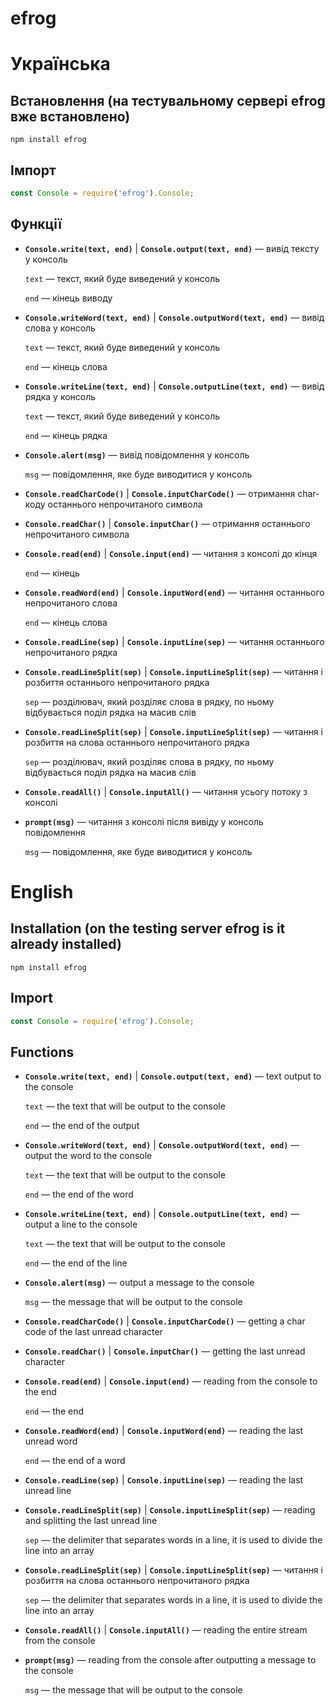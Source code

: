 # efrog

# Українська

## Встановлення (на тестувальному сервері efrog вже встановлено)

```console
npm install efrog
```

## Імпорт

```js
const Console = require('efrog').Console;
```

## Функції

* **`Console.write(text, end)`** | **`Console.output(text, end)`** — вивід тексту у консоль

    `text` — текст, який буде виведений у консоль

    `end` — кінець виводу

* **`Console.writeWord(text, end)`** | **`Console.outputWord(text, end)`** — вивід слова у консоль

    `text` — текст, який буде виведений у консоль

    `end` — кінець слова

* **`Console.writeLine(text, end)`** | **`Console.outputLine(text, end)`** — вивід рядка у консоль

    `text` — текст, який буде виведений у консоль

    `end` — кінець рядка

* **`Console.alert(msg)`** — вивід повідомлення у консоль
    
    `msg` — повідомлення, яке буде виводитися у консоль

* **`Console.readCharCode()`** | **`Console.inputCharCode()`** — отримання char-коду останнього непрочитаного символа

* **`Console.readChar()`** | **`Console.inputChar()`** — отримання останнього непрочитаного символа

* **`Console.read(end)`** | **`Console.input(end)`** — читання з консолі до кінця

    `end` — кінець

* **`Console.readWord(end)`** | **`Console.inputWord(end)`** — читання останнього непрочитаного слова

    `end` — кінець слова

* **`Console.readLine(sep)`** | **`Console.inputLine(sep)`** — читання останнього непрочитаного рядка

* **`Console.readLineSplit(sep)`** | **`Console.inputLineSplit(sep)`** — читання і розбиття останнього непрочитаного рядка

    `sep` — розділювач, який розділяє слова в рядку, по ньому відбувається поділ рядка на масив слів

* **`Console.readLineSplit(sep)`** | **`Console.inputLineSplit(sep)`** — читання і розбиття на слова останнього непрочитаного рядка

    `sep` — розділювач, який розділяє слова в рядку, по ньому відбувається поділ рядка на масив слів

* **`Console.readAll()`** | **`Console.inputAll()`** — читання усьогу потоку з консолі

* **`prompt(msg)`** — читання з консолі після вивіду у консоль повідомлення

    `msg` — повідомлення, яке буде виводитися у консоль

# English

## Installation (on the testing server efrog is it already installed)

```console
npm install efrog
```

## Import

```js
const Console = require('efrog').Console;
```

## Functions

* **`Console.write(text, end)`** | **`Console.output(text, end)`** — text output to the console

    `text` — the text that will be output to the console

    `end` — the end of the output

* **`Console.writeWord(text, end)`** | **`Console.outputWord(text, end)`** — output the word to the console

    `text` — the text that will be output to the console

    `end` — the end of the word

* **`Console.writeLine(text, end)`** | **`Console.outputLine(text, end)`** — output a line to the console

    `text` — the text that will be output to the console

    `end` — the end of the line

* **`Console.alert(msg)`** — output a message to the console
    
    `msg` — the message that will be output to the console

* **`Console.readCharCode()`** | **`Console.inputCharCode()`** — getting a char code of the last unread character

* **`Console.readChar()`** | **`Console.inputChar()`** — getting the last unread character

* **`Console.read(end)`** | **`Console.input(end)`** — reading from the console to the end

    `end` — the end

* **`Console.readWord(end)`** | **`Console.inputWord(end)`** — reading the last unread word

    `end` — the end of a word

* **`Console.readLine(sep)`** | **`Console.inputLine(sep)`** — reading the last unread line

* **`Console.readLineSplit(sep)`** | **`Console.inputLineSplit(sep)`** — reading and splitting the last unread line

    `sep` — the delimiter that separates words in a line, it is used to divide the line into an array

* **`Console.readLineSplit(sep)`** | **`Console.inputLineSplit(sep)`** — читання і розбиття на слова останнього непрочитаного рядка

    `sep` — the delimiter that separates words in a line, it is used to divide the line into an array

* **`Console.readAll()`** | **`Console.inputAll()`** — reading the entire stream from the console

* **`prompt(msg)`** — reading from the console after outputting a message to the console

    `msg` — the message that will be output to the console